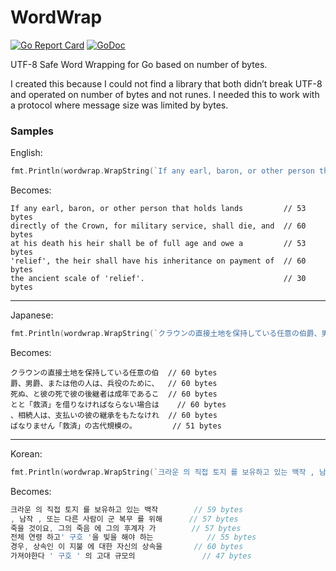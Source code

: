 # WordWrap

[![Go Report Card](http://goreportcard.com/badge/donatj/wordwrap)](http://goreportcard.com/report/donatj/mpo)
[![GoDoc](https://godoc.org/github.com/donatj/wordwrap?status.svg)](https://godoc.org/github.com/donatj/mpo)

UTF-8 Safe Word Wrapping for Go based on number of bytes.

I created this because I could not find a library that both didn’t break UTF-8 and operated on number of bytes and not runes. I needed this to work with a protocol where message size was limited by bytes.

### Samples

English:

```go
fmt.Println(wordwrap.WrapString(`If any earl, baron, or other person that holds lands directly of the Crown, for military service, shall die, and at his death his heir shall be of full age and owe a 'relief', the heir shall have his inheritance on payment of the ancient scale of 'relief'.`, 60))
```

Becomes:

```
If any earl, baron, or other person that holds lands         // 53 bytes
directly of the Crown, for military service, shall die, and  // 60 bytes
at his death his heir shall be of full age and owe a         // 53 bytes
'relief', the heir shall have his inheritance on payment of  // 60 bytes
the ancient scale of 'relief'.                               // 30 bytes
```


---

Japanese:

```go
fmt.Println(wordwrap.WrapString(`クラウンの直接土地を保持している任意の伯爵、男爵、または他の人は、兵役のために、死ぬ、と彼の死で彼の後継者は成年であることと「救済」を借りなければならない場合は、相続人は、支払いの彼の継承をもたなければなりません「救済」の古代規模の。`, 60))
```

Becomes:

```
クラウンの直接土地を保持している任意の伯  // 60 bytes
爵、男爵、または他の人は、兵役のために、  // 60 bytes
死ぬ、と彼の死で彼の後継者は成年であるこ  // 60 bytes
とと「救済」を借りなければならない場合は	// 60 bytes
、相続人は、支払いの彼の継承をもたなけれ  // 60 bytes
ばなりません「救済」の古代規模の。        // 51 bytes
```

---

Korean:

```go
fmt.Println(wordwrap.WrapString(`크라운 의 직접 토지 를 보유하고 있는 백작 , 남작 , 또는 다른 사람이 군 복무 를 위해 죽을 것이요, 그의 죽음 에 그의 후계자 가 전체 연령 하고' 구호 '을 빚을 해야 하는 경우, 상속인 이 지불 에 대한 자신의 상속을 가져야한다 ' 구호 ' 의 고대 규모의 `, 60))
```

Becomes:

```go
크라운 의 직접 토지 를 보유하고 있는 백작		// 59 bytes
, 남작 , 또는 다른 사람이 군 복무 를 위해		// 57 bytes
죽을 것이요, 그의 죽음 에 그의 후계자 가		// 57 bytes
전체 연령 하고' 구호 '을 빚을 해야 하는			// 55 bytes
경우, 상속인 이 지불 에 대한 자신의 상속을		// 60 bytes
가져야한다 ' 구호 ' 의 고대 규모의				// 47 bytes
```
